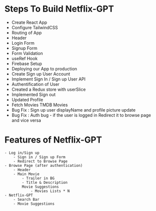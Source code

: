 # Steps To Build Netflix-GPT

- Create React App
- Configure TailwindCSS
- Routing of App
- Header
- Login Form
- Signup Form
- Form Validation
- useRef Hook
- Firebase Setup
- Deploying our App to production
- Create Sign up User Account
- Implement Sign In / Sign up User API
- Authentification of User
- Created a Redux store with userSlice
- Implemented Sign out
- Updated Profile
- Fetch Movies TMDB Movies
- Bug Fix : Sign up user displayName and profile picture update
- Bug Fix : Auth bug - if the user is logged in Redirect it to browse page and vice versa

# Features of Netflix-GPT

    - Log in/Sign up
        - Sign in / Sign up Form
        - Redirect to Browse Page
    - Browse Page (after authentication)
        - Header
        - Main Movie
            - Trailer in BG
            - Title & Description
            Movie Suggestions
                - Movies Lists * N
    - Netflix-GPT
        - Search Bar
        - Movie Suggestions
